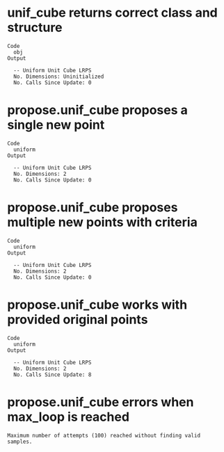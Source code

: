 # unif_cube returns correct class and structure

    Code
      obj
    Output
      
      -- Uniform Unit Cube LRPS 
      No. Dimensions: Uninitialized
      No. Calls Since Update: 0

# propose.unif_cube proposes a single new point

    Code
      uniform
    Output
      
      -- Uniform Unit Cube LRPS 
      No. Dimensions: 2
      No. Calls Since Update: 0

# propose.unif_cube proposes multiple new points with criteria

    Code
      uniform
    Output
      
      -- Uniform Unit Cube LRPS 
      No. Dimensions: 2
      No. Calls Since Update: 0

# propose.unif_cube works with provided original points

    Code
      uniform
    Output
      
      -- Uniform Unit Cube LRPS 
      No. Dimensions: 2
      No. Calls Since Update: 8

# propose.unif_cube errors when max_loop is reached

    Maximum number of attempts (100) reached without finding valid samples.

